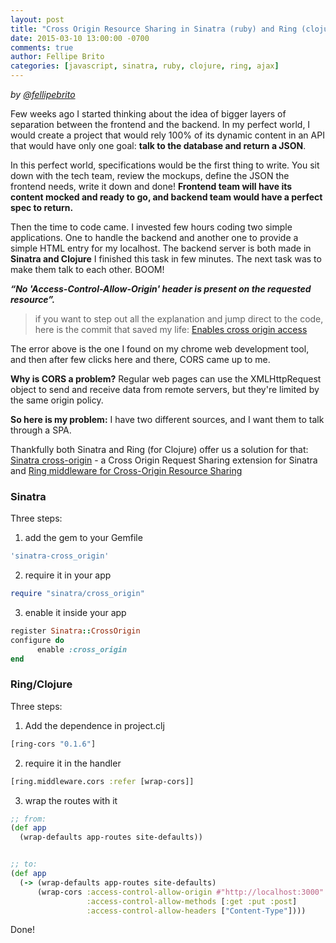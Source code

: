 ```yaml
---
layout: post
title: "Cross Origin Resource Sharing in Sinatra (ruby) and Ring (clojure) - CORS"
date: 2015-03-10 13:00:00 -0700
comments: true
author: Fellipe Brito
categories: [javascript, sinatra, ruby, clojure, ring, ajax]
---
```


_by [@fellipebrito](https://github.com/fellipebrito)_

Few weeks ago I started thinking about the idea of bigger layers of separation between the frontend and the backend. In my perfect world, I would create a project that would rely 100% of its dynamic content in an API that would have only one goal: **talk to the database and return a JSON**.

In this perfect world, specifications would be the first thing to write. You sit down with the tech team, review the mockups, define the JSON the frontend needs, write it down and done! **Frontend team will have its content mocked and ready to go, and backend team would have a perfect spec to return.**

Then the time to code came. I invested few hours coding two simple applications. One to handle the backend and another one to provide a simple HTML entry for my localhost. The backend server is both made in **Sinatra and Clojure** I finished this task in few minutes. The next task was to make them talk to each other. BOOM!

***“No 'Access-Control-Allow-Origin' header is present on the requested resource”.***

> if you want to step out all the explanation and jump direct to the code, here is the commit that saved my life: [Enables cross origin access](https://github.com/fellipebrito/front-back-case/commit/5dede83ab8ae5ab320fe2041160c07e18e7f4b7e)

The error above is the one I found on my chrome web development tool, and then after few clicks here and there, CORS came up to me.

**Why  is CORS a problem?**
Regular web pages can use the XMLHttpRequest object to send and receive data from remote servers, but they're limited by the same origin policy.

**So here is my problem:** I have two different sources, and I want them to talk through a SPA.

Thankfully both Sinatra and Ring (for Clojure) offer us a solution for that: [Sinatra cross-origin](https://github.com/britg/sinatra-cross_origin) - a Cross Origin Request Sharing extension for Sinatra and [Ring middleware for Cross-Origin Resource Sharing](https://github.com/r0man/ring-cors)

### Sinatra
Three steps:

1) add the gem to your Gemfile
```ruby
'sinatra-cross_origin'
```

2) require it in your app
```ruby
require "sinatra/cross_origin"
```

3) enable it inside your app
```ruby
register Sinatra::CrossOrigin
configure do
      enable :cross_origin
end
```

### Ring/Clojure
Three steps:

1) Add the dependence in project.clj
```clojure
[ring-cors "0.1.6"]
```

2) require it in the handler
```clojure
[ring.middleware.cors :refer [wrap-cors]]
```

3) wrap the routes with it
```clojure
;; from:
(def app
  (wrap-defaults app-routes site-defaults))


;; to:
(def app 
  (-> (wrap-defaults app-routes site-defaults)
      (wrap-cors :access-control-allow-origin #"http://localhost:3000"
                 :access-control-allow-methods [:get :put :post]
                 :access-control-allow-headers ["Content-Type"])))
```

Done!
